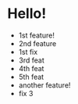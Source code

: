# Hello!

- 1st feature!
- 2nd feature
- 1st fix
- 3rd feat
- 4th feat
- 5th feat
- another feature!
- fix 3